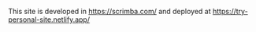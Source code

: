 This site is developed in https://scrimba.com/
and deployed at https://try-personal-site.netlify.app/